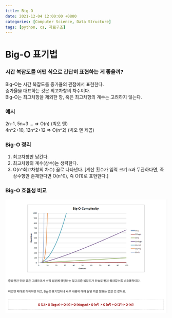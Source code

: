```yaml
---
title: Big-O
date: 2021-12-04 12:00:00 +0800
categories: [Computer Science, Data Structure]
tags: [python, cs, 자료구조]
---
```

# Big-O 표기법
   
### 시간 복잡도를 어떤 식으로 간단히 표현하는 게 좋을끼?
   
Big-O는 시간 복잡도를 증가율의 관점에서 표현한다.   
증가율을 대표하는 것은 최고차항의 차수이다.   
Big-O는 최고차항을 제외한 항, 혹은 최고차항의 계수는 고려하지 않는다.   

### 예시   
2n-1, 5n+3 ... => O(n) (빅오 엔)   
4n^2+10, 12n^2+12 => O(n^2) (빅오 엔 제곱)   
   
### Big-O 정리
1) 최고차항만 남긴다.
2) 최고차항의 계수(상수)는 생략한다.
3) O(n^최고차항의 차수) 꼴로 나타낸다.
[계산 횟수가 입력 크기 n과 무관하다면, 즉 상수항만 존재한다면 O(n^0), 즉 O(1)로 표현한다.]

### Big-O 효율성 비교
![Big-O_Compare_Efficiency](/assets/img/post-img/BigO_compare.png)